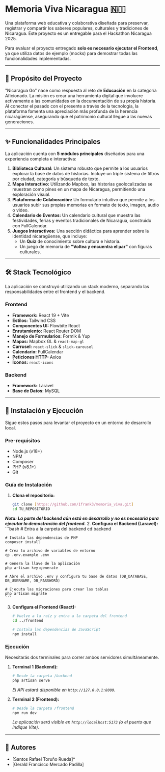 # Memoria Viva Nicaragua 🇳🇮

Una plataforma web educativa y colaborativa diseñada para preservar, registrar y compartir los saberes populares, culturales y tradiciones de Nicaragua. Este proyecto es un entregable para el Hackathon Nicaragua 2025.

Para evaluar el proyecto entregado **solo es necesario ejecutar el Frontend**, ya que utiliza datos de ejemplo (mocks) para demostrar todas las funcionalidades implementadas.

---

## 🎯 Propósito del Proyecto

"Nicaragua Go" nace como respuesta al reto de **Educación** en la categoría Aficionado. La misión es crear una herramienta digital que involucre activamente a las comunidades en la documentación de su propia historia. Al conectar el pasado con el presente a través de la tecnología, la plataforma fomenta una apreciación más profunda de la herencia nicaragüense, asegurando que el patrimonio cultural llegue a las nuevas generaciones.

---

## ✨ Funcionalidades Principales

La aplicación cuenta con **5 módulos principales** diseñados para una experiencia completa e interactiva:

1.  **Biblioteca Cultural:** Un sistema robusto que permite a los usuarios explorar la base de datos de historias. Incluye un triple sistema de filtros por ciudad, categoría y búsqueda de texto.
2.  **Mapa Interactivo:** Utilizando Mapbox, las historias geolocalizadas se muestran como pines en un mapa de Nicaragua, permitiendo una exploración visual.
3.  **Plataforma de Colaboración:** Un formulario intuitivo que permite a los usuarios subir sus propias memorias en formato de texto, imagen, audio o video.
4.  **Calendario de Eventos:** Un calendario cultural que muestra las festividades, ferias y eventos tradicionales de Nicaragua, construido con FullCalendar.
5.  **Juegos Interactivos:** Una sección didáctica para aprender sobre la identidad nicaragüense, que incluye:
    * Un **Quiz** de conocimiento sobre cultura e historia.
    * Un juego de memoria de **"Voltea y encuentra el par"** con figuras culturales.

---

## 🛠️ Stack Tecnológico

La aplicación se construyó utilizando un stack moderno, separando las responsabilidades entre el frontend y el backend.

### **Frontend**
* **Framework:** React 19 + Vite
* **Estilos:** Tailwind CSS
* **Componentes UI:** Flowbite React
* **Enrutamiento:** React Router DOM
* **Manejo de Formularios:** Formik & Yup
* **Mapas:** Mapbox GL & `react-map-gl`
* **Carrusel:** `react-slick` & `slick-carousel`
* **Calendario:** FullCalendar
* **Peticiones HTTP:** Axios
* **Íconos:** `react-icons`

### **Backend**
* **Framework:** Laravel
* **Base de Datos:** MySQL

---

## 🚀 Instalación y Ejecución

Sigue estos pasos para levantar el proyecto en un entorno de desarrollo local.

### **Pre-requisitos**
* Node.js (v18+)
* NPM
* Composer
* PHP (v8.1+)
* Git

### **Guía de Instalación**

1.  **Clona el repositorio:**
    ```bash
    git clone [https://github.com/1frank3/memoria_viva.git]
    cd TU_REPOSITORIO
    ```
   ***Nota: La parte del backend aún está en desarrollo y no es necesaria para ejecutar la demostración del frontend.***
2.  **Configura el Backend (Laravel):**
    ```bash
    # Entra a la carpeta del backend
    cd backend

    # Instala las dependencias de PHP
    composer install

    # Crea tu archivo de variables de entorno
    cp .env.example .env

    # Genera la llave de la aplicación
    php artisan key:generate

    # Abre el archivo .env y configura tu base de datos (DB_DATABASE, DB_USERNAME, DB_PASSWORD)

    # Ejecuta las migraciones para crear las tablas
    php artisan migrate
    ```

3.  **Configura el Frontend (React):**
    ```bash
    # Vuelve a la raíz y entra a la carpeta del frontend
    cd ../frontend

    # Instala las dependencias de JavaScript
    npm install
    ```

### **Ejecución**

Necesitarás dos terminales para correr ambos servidores simultáneamente.

1.  **Terminal 1 (Backend):**
    ```bash
    # Desde la carpeta /backend
    php artisan serve
    ```
    *El API estará disponible en `http://127.0.0.1:8000`.*

2.  **Terminal 2 (Frontend):**
    ```bash
    # Desde la carpeta /frontend
    npm run dev
    ```
    *La aplicación será visible en `http://localhost:5173` (o el puerto que indique Vite).*

---

## 👥 Autores

* [Santos Rafael Toruño Rueda]*
* [Gerald Francisco Mercado Padilla]